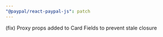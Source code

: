 ```yaml
---
"@paypal/react-paypal-js": patch
---
```


(fix) Proxy props added to Card Fields to prevent stale closure
